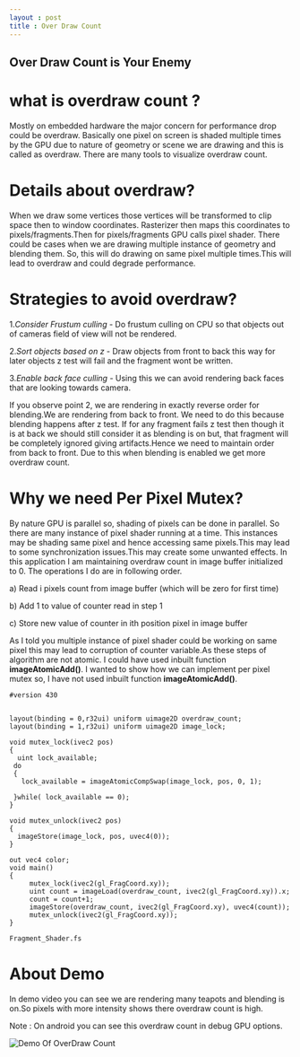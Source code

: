 ```yaml
---
layout : post
title : Over Draw Count
---
```


<meta charset="utf-8" emacsmode="-*- markdown -*-"><link rel="stylesheet" href="https://casual-effects.com/markdeep/latest/dark.css?">

**Over Draw Count is Your Enemy**
-------------------------------------------------------------------------------------------------------------------------------------

**what is overdraw count ?**
=====================================================================================================================================
Mostly on embedded hardware the major concern for performance drop could be overdraw. Basically one pixel on screen is shaded multiple times by the GPU due to nature of geometry or scene we are drawing and this is called as overdraw. There are many tools to visualize overdraw count.

**Details about overdraw?**
=====================================================================================================================================
When we draw some vertices those vertices will be transformed to clip space then to window coordinates. Rasterizer then maps this coordinates to pixels/fragments.Then for pixels/fragments GPU calls pixel shader. There could be cases when we are drawing multiple instance of geometry and blending them. So, this will do drawing on same pixel multiple times.This will lead to overdraw and could degrade performance.

**Strategies to avoid overdraw?**
======================================================================================================================================
 1._Consider Frustum culling_ - Do frustum culling on CPU so that objects out of cameras field of view will not be rendered.

 2._Sort objects based on z_ - Draw objects from front to back this way for later objects z test will fail and the fragment wont be written.

 3._Enable back face culling_ - Using this we can avoid rendering back faces that are looking towards camera. 

If you observe point 2, we are rendering in exactly reverse order for blending.We are rendering from back to front. We need to do this because blending happens after z test. If for any fragment fails z test then though it is at back we should still consider it as blending is on but, that fragment will be completely ignored giving artifacts.Hence we need to maintain order from back to front. Due to this when blending is enabled we get more overdraw count.

**Why we need Per Pixel Mutex?**
=======================================================================================================================================
By nature GPU is parallel so, shading of pixels can be done in parallel. So there are many instance of pixel shader running at a time. This instances may be shading same pixel and hence accessing same pixels.This may lead to some synchronization issues.This may create some unwanted effects. In this application I am maintaining overdraw count in image buffer initialized to 0. The operations I do are in following order.

a) Read i pixels count from image buffer (which will be zero for first time)

b) Add 1 to value of counter read in step 1

c) Store new value of counter in ith position pixel in image buffer

As I told you multiple instance of pixel shader could be working on same pixel this may lead to corruption of counter variable.As these steps of algorithm are not atomic. I could have used inbuilt function **imageAtomicAdd()**. I wanted to show how we can implement per pixel mutex so, I have not used inbuilt function **imageAtomicAdd()**.

~~~~~~~~~~~~~~~~~~~~~~~~~~~~~~~~~~~
#version 430


layout(binding = 0,r32ui) uniform uimage2D overdraw_count;
layout(binding = 1,r32ui) uniform uimage2D image_lock;

void mutex_lock(ivec2 pos)
{
  uint lock_available;
 do
 {
   lock_available = imageAtomicCompSwap(image_lock, pos, 0, 1);

 }while( lock_available == 0);
}

void mutex_unlock(ivec2 pos)
{
  imageStore(image_lock, pos, uvec4(0));
}

out vec4 color;
void main()                                                                                 
{                  
     mutex_lock(ivec2(gl_FragCoord.xy));           
     uint count = imageLoad(overdraw_count, ivec2(gl_FragCoord.xy)).x;
	 count = count+1;
	 imageStore(overdraw_count, ivec2(gl_FragCoord.xy), uvec4(count));
	 mutex_unlock(ivec2(gl_FragCoord.xy));                                                
}

Fragment_Shader.fs

~~~~~~~~~~~~~~~~~~~~~~~~~~~~~~~~~~~

**About Demo**
======================================================================================================================================
In demo video you can see we are rendering many teapots and blending is on.So pixels with more intensity shows there overdraw count is high.

Note : On android you can see this overdraw count in debug GPU options.

![Demo Of OverDraw Count](https://youtu.be/Ko8ctJQeewY)



<!-- Markdeep: --><script src="https://casual-effects.com/markdeep/latest/markdeep.min.js?"></script>
